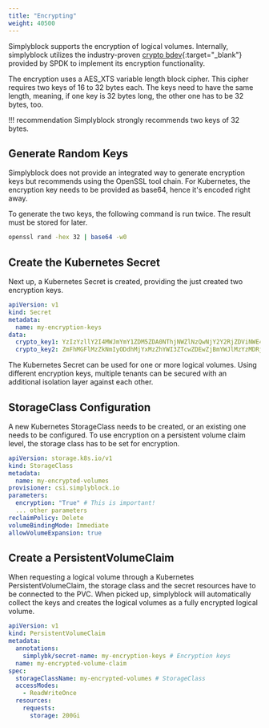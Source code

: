 ```yaml
---
title: "Encrypting"
weight: 40500
---
```


Simplyblock supports the encryption of logical volumes. Internally, simplyblock utilizes the industry-proven
[crypto bdev](https://spdk.io/doc/bdev.html){:target="_blank"} provided by SPDK to implement its encryption
functionality.

The encryption uses a AES_XTS variable length block cipher. This cipher requires two keys of 16 to 32 bytes each. The
keys need to have the same length, meaning, if one key is 32 bytes long, the other one has to be 32 bytes, too.

!!! recommendation
    Simplyblock strongly recommends two keys of 32 bytes.

## Generate Random Keys

Simplyblock does not provide an integrated way to generate encryption keys but recommends using the OpenSSL tool chain.
For Kubernetes, the encryption key needs to be provided as base64, hence it's encoded right away.

To generate the two keys, the following command is run twice. The result must be stored for later.

```bash title="Create en Encryption Key"
openssl rand -hex 32 | base64 -w0
```

## Create the Kubernetes Secret

Next up, a Kubernetes Secret is created, providing the just created two encryption keys.

```yaml title="Create a Kubernetes Secret Resource"
apiVersion: v1
kind: Secret
metadata:
  name: my-encryption-keys
data:
  crypto_key1: YzIzYzllY2I4MWJmYmY1ZDM5ZDA0NThjNWZlNzQwNjY2Y2RjZDViNWE4NTZkOTA5YmRmODFjM2UxM2FkZGU4Ngo=
  crypto_key2: ZmFhMGFlMzZkNmIyODdhMjYxMzZhYWI3ZTcwZDEwZjBmYWJlMzYzMDRjNTBjYTY5Nzk2ZGRlZGJiMDMwMGJmNwo=
```

The Kubernetes Secret can be used for one or more logical volumes. Using different encryption keys, multiple tenants
can be secured with an additional isolation layer against each other.

## StorageClass Configuration

A new Kubernetes StorageClass needs to be created, or an existing one needs to be configured. To use encryption on a
persistent volume claim level, the storage class has to be set for encryption.

```yaml title="Example StorageClass"
apiVersion: storage.k8s.io/v1
kind: StorageClass
metadata:
  name: my-encrypted-volumes
provisioner: csi.simplyblock.io
parameters:
  encryption: "True" # This is important!
  ... other parameters
reclaimPolicy: Delete
volumeBindingMode: Immediate
allowVolumeExpansion: true
```

## Create a PersistentVolumeClaim

When requesting a logical volume through a Kubernetes PersistentVolumeClaim, the storage class and the secret resources
have to be connected to the PVC. When picked up, simplyblock will automatically collect the keys and creates the logical
volumes as a fully encrypted logical volume.

```yaml title="Create an encrypting PersistentVolumeClaim"
apiVersion: v1
kind: PersistentVolumeClaim
metadata:
  annotations:
    simplybk/secret-name: my-encryption-keys # Encryption keys
  name: my-encrypted-volume-claim
spec:
  storageClassName: my-encrypted-volumes # StorageClass
  accessModes:
    - ReadWriteOnce
  resources:
    requests:
      storage: 200Gi
```
